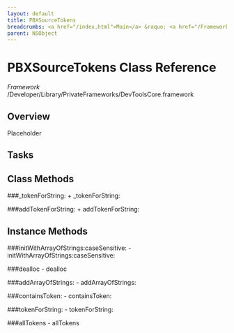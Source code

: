 ```yaml
---
layout: default
title: PBXSourceTokens
breadcrumbs: <a href="/index.html">Main</a> &raquo; <a href="/Frameworks.html">Framework</a> &raquo; <a href="/Frameworks/DevToolsCore.html">DevToolsCore</a> &raquo; PBXSourceTokens
parent: NSObject 
---
```

# PBXSourceTokens Class Reference

*Framework* /Developer/Library/PrivateFrameworks/DevToolsCore.framework

## Overview

Placeholder

## Tasks

## Class Methods

<a name="+_tokenForString:"></a>
###_tokenForString:
    + _tokenForString:

<a name="+addTokenForString:"></a>
###addTokenForString:
    + addTokenForString:

## Instance Methods

<a name="-initWithArrayOfStrings:caseSensitive:"></a>
###initWithArrayOfStrings:caseSensitive:
    - initWithArrayOfStrings:caseSensitive:

<a name="-dealloc"></a>
###dealloc
    - dealloc

<a name="-addArrayOfStrings:"></a>
###addArrayOfStrings:
    - addArrayOfStrings:

<a name="-containsToken:"></a>
###containsToken:
    - containsToken:

<a name="-tokenForString:"></a>
###tokenForString:
    - tokenForString:

<a name="-allTokens"></a>
###allTokens
    - allTokens

